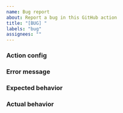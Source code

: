 ```yaml
---
name: Bug report
about: Report a bug in this GitHub action
title: "[BUG] "
labels: "bug"
assignees: ""
---
```


### Action config

<!-- Provide relevant yml config that can be used to reproduce this issue. Example:

```
- uses: Warnmeapp/action-firebase-deploy@0.0.1
  with:
    repoToken: "${{ secrets.GITHUB_TOKEN }}"
    firebaseServiceAccount: "${{ secrets.FIREBASE_SERVICE_ACCOUNT }}"
    expires: 30d
    projectId: my-awesome-project
```

-->

### Error message

<!-- Provide any error messages or screenshots of unexpected behavior -->

### Expected behavior

<!-- What is the expected behavior? Consider linking to documentation that helps explain the expected behavior -->

### Actual behavior

<!-- What is the actual behavior? -->
